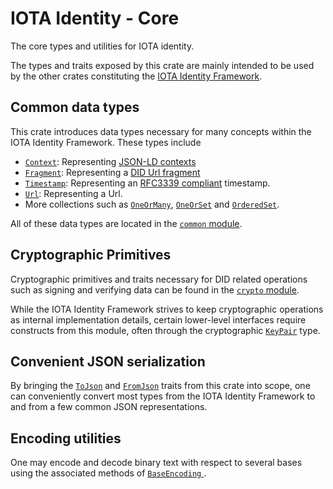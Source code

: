 IOTA Identity - Core  
=== 

The core types and utilities for IOTA identity.

The types and traits exposed by this crate are mainly intended to be used by the other crates constituting the [IOTA Identity Framework](https://wiki.iota.org/identity.rs/introduction). 

## Common data types 
This crate introduces data types necessary for many concepts within the IOTA Identity Framework. These types include 
- [`Context`](crate::common::Context): Representing [JSON-LD contexts](https://www.w3.org/TR/vc-data-model/#contexts)
- [`Fragment`](crate::common::Fragment): Representing a [DID Url fragment](https://www.w3.org/TR/did-core/#dfn-did-fragments)
- [`Timestamp`](crate::common::Timestamp): Representing an [RFC3339 compliant](https://datatracker.ietf.org/doc/html/rfc3339) timestamp. 
- [`Url`](crate::common::Url): Representing a Url. 
- More collections such as [`OneOrMany`](crate::common::OneOrMany), [`OneOrSet`](crate::common::OneOrSet) and [`OrderedSet`](crate::common::OrderedSet). 

All of these data types are located in the [`common` module](crate::common).  

## Cryptographic Primitives 
Cryptographic primitives and traits necessary for DID related operations such as signing and verifying data can be found in the [`crypto` module](crate::crypto). 

While the IOTA Identity Framework strives to keep cryptographic operations as internal implementation details, certain lower-level interfaces require constructs from this module, often through the cryptographic [`KeyPair`](crate::crypto::KeyPair) type. 

## Convenient JSON serialization
By bringing the [`ToJson`](crate::convert::ToJson) and [`FromJson`](crate::convert::FromJson) traits from this crate into scope, one can conveniently convert most types from the IOTA Identity Framework to and from a few common JSON representations.  
## Encoding utilities 
One may encode and decode binary text with respect to several bases using the associated methods of [`BaseEncoding` ](crate::utils::BaseEncoding). 
